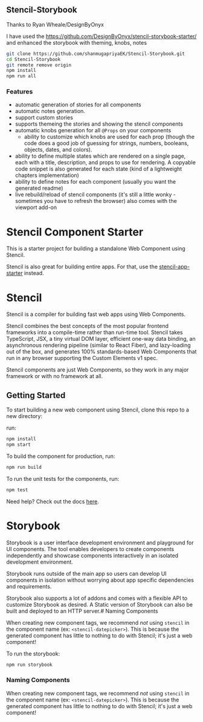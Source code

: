 ## Stencil-Storybook

Thanks to Ryan Wheale/DesignByOnyx

I have used the https://github.com/DesignByOnyx/stencil-storybook-starter/ 
and enhanced the storybook with theming, knobs, notes
```bash
git clone https://github.com/shanmugapriyaEK/Stencil-Storybook.git
cd Stencil-Storybook
git remote remove origin
npm install
npm run all
```

### Features
- automatic generation of stories for all components
- automatic notes generation.
- support custom stories
- supports themeing the stories and showing the stencil components
- automatic knobs generation for all `@Props` on your components
    - ability to customize which knobs are used for each prop (though the code does a good job of guessing for strings, numbers, booleans, objects, dates, and colors).
- ability to define multiple states which are rendered on a single page, each with a title, description, and props to use for rendering. A copyable code snippet is also generated for each state (kind of a lightweight chapters implementation)
- ability to define notes for each component (usually you want the generated readme)
- live rebuild/reload of stencil components (it's still a little wonky - sometimes you have to refresh the browser) also comes with the viewport add-on



# Stencil Component Starter

This is a starter project for building a standalone Web Component using Stencil.

Stencil is also great for building entire apps. For that, use the [stencil-app-starter](https://github.com/ionic-team/stencil-app-starter) instead.

# Stencil

Stencil is a compiler for building fast web apps using Web Components.

Stencil combines the best concepts of the most popular frontend frameworks into a compile-time rather than run-time tool.  Stencil takes TypeScript, JSX, a tiny virtual DOM layer, efficient one-way data binding, an asynchronous rendering pipeline (similar to React Fiber), and lazy-loading out of the box, and generates 100% standards-based Web Components that run in any browser supporting the Custom Elements v1 spec.

Stencil components are just Web Components, so they work in any major framework or with no framework at all.

## Getting Started

To start building a new web component using Stencil, clone this repo to a new directory:

run:

```bash
npm install
npm start
```

To build the component for production, run:

```bash
npm run build
```

To run the unit tests for the components, run:

```bash
npm test
```

Need help? Check out the docs [here](https://stenciljs.com/docs/my-first-component).

# Storybook

Storybook is a user interface development environment and playground for UI components. The tool enables developers to create components independently and showcase components interactively in an isolated development environment.

Storybook runs outside of the main app so users can develop UI components in isolation without worrying about app specific dependencies and requirements.

Storybook also supports a lot of addons and comes with a flexible API to customize Storybook as desired. A Static version of Storybook can also be built and deployed to an HTTP server.# Naming Components

When creating new component tags, we recommend _not_ using `stencil` in the component name (ex: `<stencil-datepicker>`). This is because the generated component has little to nothing to do with Stencil; it's just a web component!


To run the storybook:

```bash
npm run storybook
```

### Naming Components

When creating new component tags, we recommend _not_ using `stencil` in the component name (ex: `<stencil-datepicker>`). This is because the generated component has little to nothing to do with Stencil; it's just a web component!



